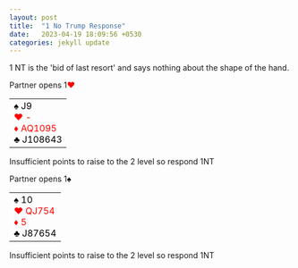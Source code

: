 ```yaml
---
layout: post
title:  "1 No Trump Response"
date:   2023-04-19 18:09:56 +0530
categories: jekyll update
---
```

1 NT is the 'bid of last resort' and says nothing about the shape of the hand.

Partner opens 1<font style='color:red;'>&hearts;</font>

<table style='width: auto; border: 0;'>
  <td style='border: 0;'>
  <font style='color:black;'>&spades; J9</font>
  <br/> <font style='color:red;'>&hearts; - </font>
  <br/> <font style='color:red;'>&diams; AQ1095 </font>
  <br/> <font style='color:black;'>&clubs; J108643</font>
  </td>
</table>

Insufficient points to raise to the 2 level so respond 1NT

Partner opens 1<font style='color:black;'>&spades;</font>

<table style='width: auto; border: 0;'>
  <td style='border: 0;'>
  <font style='color:black;'>&spades; 10</font>
  <br/> <font style='color:red;'>&hearts; QJ754 </font>
  <br/> <font style='color:red;'>&diams; 5 </font>
  <br/> <font style='color:black;'>&clubs; J87654</font>
  </td>
</table>

Insufficient points to raise to the 2 level so respond 1NT